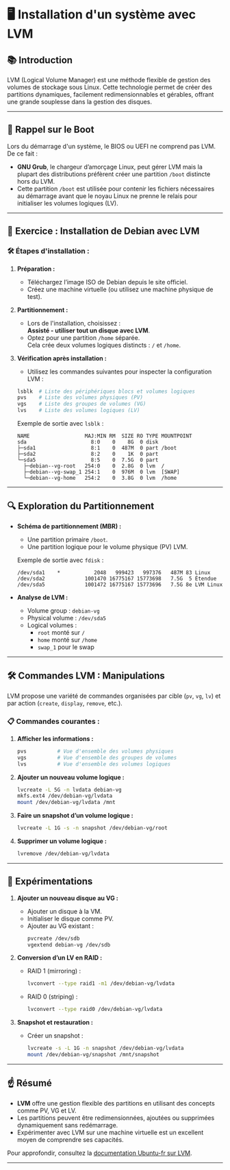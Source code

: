 # 🖥️ Installation d'un système avec LVM

## 📚 Introduction

LVM (Logical Volume Manager) est une méthode flexible de gestion des volumes de stockage sous Linux. Cette technologie permet de créer des partitions dynamiques, facilement redimensionnables et gérables, offrant une grande souplesse dans la gestion des disques.

---

## 📖 Rappel sur le Boot

Lors du démarrage d'un système, le BIOS ou UEFI ne comprend pas LVM. De ce fait :
- **GNU Grub**, le chargeur d’amorçage Linux, peut gérer LVM mais la plupart des distributions préfèrent créer une partition `/boot` distincte hors du LVM.
- Cette partition `/boot` est utilisée pour contenir les fichiers nécessaires au démarrage avant que le noyau Linux ne prenne le relais pour initialiser les volumes logiques (LV).

---

## 🔬 Exercice : Installation de Debian avec LVM

### 🛠️ Étapes d'installation :

1. **Préparation :**
   - Téléchargez l’image ISO de Debian depuis le site officiel.
   - Créez une machine virtuelle (ou utilisez une machine physique de test).

2. **Partitionnement :**
   - Lors de l'installation, choisissez :  
     **Assisté - utiliser tout un disque avec LVM**.
   - Optez pour une partition `/home` séparée.  
     Cela crée deux volumes logiques distincts : `/` et `/home`.

3. **Vérification après installation :**
   - Utilisez les commandes suivantes pour inspecter la configuration LVM :

   ```bash
   lsblk  # Liste des périphériques blocs et volumes logiques
   pvs    # Liste des volumes physiques (PV)
   vgs    # Liste des groupes de volumes (VG)
   lvs    # Liste des volumes logiques (LV)
   ```

   Exemple de sortie avec `lsblk` :

   ```plaintext
   NAME                  MAJ:MIN RM  SIZE RO TYPE MOUNTPOINT
   sda                     8:0    0    8G  0 disk
   ├─sda1                  8:1    0  487M  0 part /boot
   ├─sda2                  8:2    0    1K  0 part
   └─sda5                  8:5    0  7.5G  0 part
     ├─debian--vg-root   254:0    0  2.8G  0 lvm  /
     ├─debian--vg-swap_1 254:1    0  976M  0 lvm  [SWAP]
     └─debian--vg-home   254:2    0  3.8G  0 lvm  /home
   ```

---

## 🔍 Exploration du Partitionnement

- **Schéma de partitionnement (MBR) :**
  - Une partition primaire `/boot`.
  - Une partition logique pour le volume physique (PV) LVM.
  
  Exemple de sortie avec `fdisk` :

  ```plaintext
  /dev/sda1    *           2048   999423   997376   487M 83 Linux
  /dev/sda2             1001470 16775167 15773698   7.5G  5 Étendue
  /dev/sda5             1001472 16775167 15773696   7.5G 8e LVM Linux
  ```

- **Analyse de LVM :**
  - Volume group : `debian-vg`
  - Physical volume : `/dev/sda5`
  - Logical volumes :
    - `root` monté sur `/`
    - `home` monté sur `/home`
    - `swap_1` pour le swap

---

## 🛠️ Commandes LVM : Manipulations

LVM propose une variété de commandes organisées par cible (`pv`, `vg`, `lv`) et par action (`create`, `display`, `remove`, etc.).

### 📋 Commandes courantes :

1. **Afficher les informations :**
   ```bash
   pvs          # Vue d'ensemble des volumes physiques
   vgs          # Vue d'ensemble des groupes de volumes
   lvs          # Vue d'ensemble des volumes logiques
   ```

2. **Ajouter un nouveau volume logique :**
   ```bash
   lvcreate -L 5G -n lvdata debian-vg
   mkfs.ext4 /dev/debian-vg/lvdata
   mount /dev/debian-vg/lvdata /mnt
   ```

3. **Faire un snapshot d’un volume logique :**
   ```bash
   lvcreate -L 1G -s -n snapshot /dev/debian-vg/root
   ```

4. **Supprimer un volume logique :**
   ```bash
   lvremove /dev/debian-vg/lvdata
   ```

---

## 🧪 Expérimentations

1. **Ajouter un nouveau disque au VG :**
   - Ajouter un disque à la VM.
   - Initialiser le disque comme PV.
   - Ajouter au VG existant :
     ```bash
     pvcreate /dev/sdb
     vgextend debian-vg /dev/sdb
     ```

2. **Conversion d’un LV en RAID :**
   - RAID 1 (mirroring) :
     ```bash
     lvconvert --type raid1 -m1 /dev/debian-vg/lvdata
     ```

   - RAID 0 (striping) :
     ```bash
     lvconvert --type raid0 /dev/debian-vg/lvdata
     ```

3. **Snapshot et restauration :**
   - Créer un snapshot :
     ```bash
     lvcreate -s -L 1G -n snapshot /dev/debian-vg/lvdata
     mount /dev/debian-vg/snapshot /mnt/snapshot
     ```

---

## ☝️ Résumé

- **LVM** offre une gestion flexible des partitions en utilisant des concepts comme PV, VG et LV.
- Les partitions peuvent être redimensionnées, ajoutées ou supprimées dynamiquement sans redémarrage.
- Expérimenter avec LVM sur une machine virtuelle est un excellent moyen de comprendre ses capacités.

Pour approfondir, consultez la [documentation Ubuntu-fr sur LVM](https://doc.ubuntu-fr.org/lvm).

---
